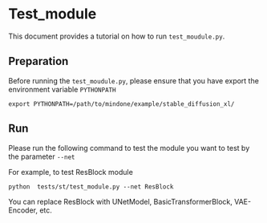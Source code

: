 # Test_module

This document provides a tutorial on how to run `test_moudule.py`.

## Preparation

Before running the `test_moudule.py`, please ensure that you have export the environment variable `PYTHONPATH`
```shell
export PYTHONPATH=/path/to/mindone/example/stable_diffusion_xl/
```
## Run

Please run the following command to test the module you want to test by the parameter `--net`


For example, to test ResBlock module

```shell
python  tests/st/test_module.py --net ResBlock
```
You can replace ResBlock with UNetModel, BasicTransformerBlock, VAE-Encoder, etc.
